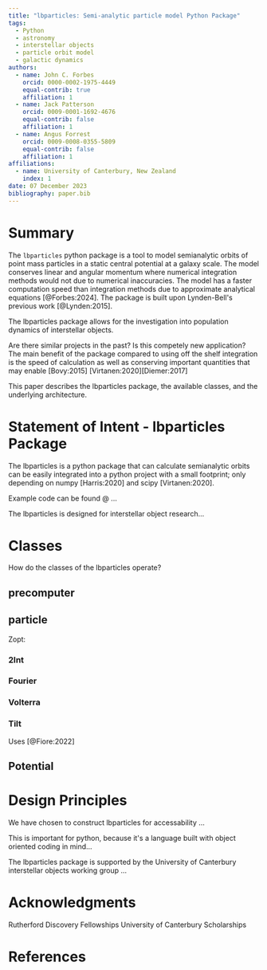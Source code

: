 ```yaml
---
title: "lbparticles: Semi-analytic particle model Python Package"
tags:
  - Python
  - astronomy
  - interstellar objects
  - particle orbit model
  - galactic dynamics
authors:
  - name: John C. Forbes
    orcid: 0000-0002-1975-4449
    equal-contrib: true
    affiliation: 1
  - name: Jack Patterson
    orcid: 0009-0001-1692-4676
    equal-contrib: false
    affiliation: 1
  - name: Angus Forrest
    orcid: 0009-0008-0355-5809
    equal-contrib: false
    affiliation: 1
affiliations:
  - name: University of Canterbury, New Zealand
    index: 1
date: 07 December 2023
bibliography: paper.bib
---
```


# Summary

The `lbparticles` python package is a tool to model semianalytic orbits of point mass particles in a static central potential at a galaxy scale. The model conserves linear and angular momentum where numerical integration methods would not due to numerical inaccuracies. The model has a faster computation speed than integration methods due to approximate analytical equations [@Forbes:2024]. The package is built upon Lynden-Bell's previous work [@Lynden:2015].

The lbparticles package allows for the investigation into population dynamics of interstellar objects. 

Are there similar projects in the past? Is this competely new application?
The main benefit of the package compared to using off the shelf integration is the speed of calculation as well as conserving important quantities that may enable 
[Bovy:2015] [Virtanen:2020][Diemer:2017]

This paper describes the lbparticles package, the available classes, and the underlying architecture.

# Statement of Intent - lbparticles Package

The lbparticles is a python package that can calculate semianalytic orbits can be easily integrated into a python project with a small footprint; only depending on numpy [Harris:2020] and scipy [Virtanen:2020].

Example code can be found @ ...

The lbparticles is designed for interstellar object research...

# Classes

How do the classes of the lbparticles operate?

## precomputer

## particle

Zopt:

### 2Int

### Fourier

### Volterra

### Tilt

Uses [@Fiore:2022]

## Potential

# Design Principles

We have chosen to construct lbparticles for accessability ...

This is important for python, because it's a language built with object oriented coding in mind...

The lbparticles package is supported by the University of Canterbury interstellar objects working group ...

# Acknowledgments

Rutherford Discovery Fellowships
University of Canterbury Scholarships

# References
